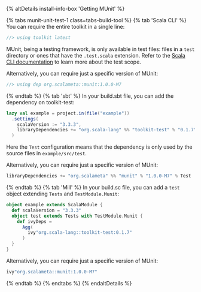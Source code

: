 {% altDetails install-info-box 'Getting MUnit' %}

{% tabs munit-unit-test-1 class=tabs-build-tool %}
{% tab 'Scala CLI' %}
You can require the entire toolkit in a single line:
```scala
//> using toolkit latest
```
MUnit, being a testing framework, is only available in test files: files in a `test` directory or ones that have the `.test.scala` extension. Refer to the [Scala CLI documentation](https://scala-cli.virtuslab.org/docs/commands/test/) to learn more about the test scope.

Alternatively, you can require just a specific version of MUnit:
```scala
//> using dep org.scalameta::munit:1.0.0-M7
```
{% endtab %}
{% tab 'sbt' %}
In your build.sbt file, you can add the dependency on toolkit-test:
```scala
lazy val example = project.in(file("example"))
  .settings(
    scalaVersion := "3.3.3",
    libraryDependencies += "org.scala-lang" %% "toolkit-test" % "0.1.7" % Test
  )
```
Here the `Test` configuration means that the dependency is only used by the source files in `example/src/test`.

Alternatively, you can require just a specific version of MUnit:
```scala
libraryDependencies += "org.scalameta" %% "munit" % "1.0.0-M7" % Test
```
{% endtab %}
{% tab 'Mill' %}
In your build.sc file, you can add a `test` object extending `Tests` and `TestModule.Munit`:
```scala
object example extends ScalaModule {
  def scalaVersion = "3.3.3"
  object test extends Tests with TestModule.Munit {
    def ivyDeps =
      Agg(
        ivy"org.scala-lang::toolkit-test:0.1.7"
      )
  }
}
```

Alternatively, you can require just a specific version of MUnit:
```scala
ivy"org.scalameta::munit:1.0.0-M7"
```
{% endtab %}
{% endtabs %}
{% endaltDetails %}
